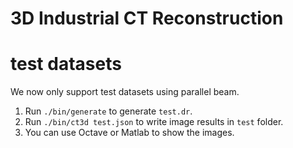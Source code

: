 # 3D Industrial CT Reconstruction

# test datasets

We now only support test datasets using parallel beam.

1. Run `./bin/generate` to generate `test.dr`.
2. Run `./bin/ct3d test.json` to write image results in `test` folder.
3. You can use Octave or Matlab to show the images.
